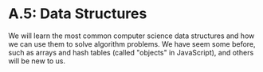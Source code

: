 # A.5: Data Structures

We will learn the most common computer science data structures and how we can use them to solve algorithm problems. We have seem some before, such as arrays and hash tables (called "objects" in JavaScript), and others will be new to us.
